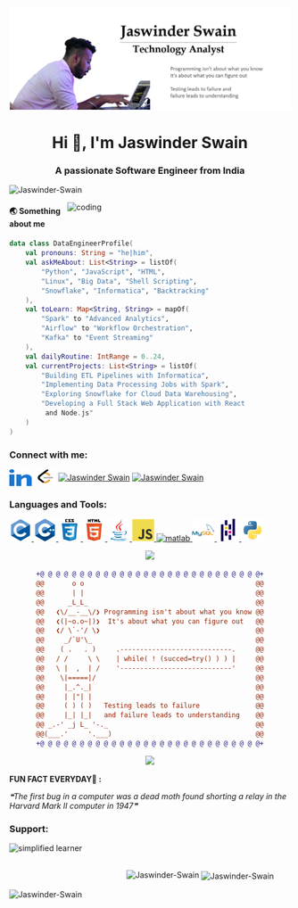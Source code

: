 ![logo](https://github.com/JaswinderSwain/JaswinderSwain/blob/main/jaswinder02.png)
<h1 align="center">Hi 👋, I'm Jaswinder Swain</h1>
<h3 align="center">A passionate Software Engineer from India</h3>
<p align="left"> <img src="https://komarev.com/ghpvc/?username=Jaswinder-Swain&label=Profile%20views&color=0e75b6&style=flat" alt="Jaswinder-Swain" /> </p>
<img align="right" alt="coding" width="400" src="https://user-images.githubusercontent.com/55389276/140866485-8fb1c876-9a8f-4d6a-98dc-08c4981eaf70.gif">

<div style="flex: 1;">
    
#### 🌏 Something about me

```kotlin
data class DataEngineerProfile(
    val pronouns: String = "he|him",
    val askMeAbout: List<String> = listOf(
        "Python", "JavaScript", "HTML", 
        "Linux", "Big Data", "Shell Scripting",
        "Snowflake", "Informatica", "Backtracking"
    ),
    val toLearn: Map<String, String> = mapOf(
        "Spark" to "Advanced Analytics",
        "Airflow" to "Workflow Orchestration",
        "Kafka" to "Event Streaming"
    ),
    val dailyRoutine: IntRange = 0..24,
    val currentProjects: List<String> = listOf(
        "Building ETL Pipelines with Informatica",
        "Implementing Data Processing Jobs with Spark",
        "Exploring Snowflake for Cloud Data Warehousing",
        "Developing a Full Stack Web Application with React
         and Node.js"
    )
)

```
</div>


<h3 align="left">Connect with me:</h3>
<p align="left">
<a href="https://www.linkedin.com/in/jaswinder-swain-40a163104/" target="blank"><img align="center" src="https://github.com/JaswinderSwain/JaswinderSwain/blob/main/linked-in-alt.svg" alt="Jaswinder Swain" height="30" width="40" /></a>
<a href="https://leetcode.com/Jaswinderswain/" target="blank"><img align="center" src="https://github.com/JaswinderSwain/JaswinderSwain/blob/main/LeetCode_logo_black.png" alt="Jaswinder Swain" height="30" width="40" /></a>
<a href="https://www.instagram.com/jaswinder_swain?igsh=MTdlbWIwYXN1ZXZmbw==" target="blank"><img align="center" src="https://raw.githubusercontent.com/rahuldkjain/github-profile-readme-generator/master/src/images/icons/Social/instagram.svg" alt="Jaswinder Swain" height="30" width="40" /></a>
<a href="https://www.youtube.com/c/simplified learner" target="blank"><img align="center" src="https://raw.githubusercontent.com/rahuldkjain/github-profile-readme-generator/master/src/images/icons/Social/youtube.svg" alt="Jaswinder Swain" height="30" width="40" /></a>
</p>

<h3 align="left">Languages and Tools:</h3>
<p align="left"> <a href="https://www.cprogramming.com/" target="_blank" rel="noreferrer"> <img src="https://raw.githubusercontent.com/devicons/devicon/master/icons/c/c-original.svg" alt="c" width="40" height="40"/> </a> <a href="https://www.w3schools.com/cpp/" target="_blank" rel="noreferrer"> <img src="https://raw.githubusercontent.com/devicons/devicon/master/icons/cplusplus/cplusplus-original.svg" alt="cplusplus" width="40" height="40"/> </a> <a href="https://www.w3schools.com/css/" target="_blank" rel="noreferrer"> <img src="https://raw.githubusercontent.com/devicons/devicon/master/icons/css3/css3-original-wordmark.svg" alt="css3" width="40" height="40"/> </a> <a href="https://www.w3.org/html/" target="_blank" rel="noreferrer"> <img src="https://raw.githubusercontent.com/devicons/devicon/master/icons/html5/html5-original-wordmark.svg" alt="html5" width="40" height="40"/> </a> <a href="https://www.java.com" target="_blank" rel="noreferrer"> <img src="https://raw.githubusercontent.com/devicons/devicon/master/icons/java/java-original.svg" alt="java" width="40" height="40"/> </a> <a href="https://developer.mozilla.org/en-US/docs/Web/JavaScript" target="_blank" rel="noreferrer"> <img src="https://raw.githubusercontent.com/devicons/devicon/master/icons/javascript/javascript-original.svg" alt="javascript" width="40" height="40"/> </a> <a href="https://www.mathworks.com/" target="_blank" rel="noreferrer"> <img src="https://upload.wikimedia.org/wikipedia/commons/2/21/Matlab_Logo.png" alt="matlab" width="40" height="40"/> </a> <a href="https://www.mysql.com/" target="_blank" rel="noreferrer"> <img src="https://raw.githubusercontent.com/devicons/devicon/master/icons/mysql/mysql-original-wordmark.svg" alt="mysql" width="40" height="40"/> </a> <a href="https://pandas.pydata.org/" target="_blank" rel="noreferrer"> <img src="https://raw.githubusercontent.com/devicons/devicon/2ae2a900d2f041da66e950e4d48052658d850630/icons/pandas/pandas-original.svg" alt="pandas" width="40" height="40"/> </a> <a href="https://www.python.org" target="_blank" rel="noreferrer"> <img src="https://raw.githubusercontent.com/devicons/devicon/master/icons/python/python-original.svg" alt="python" width="40" height="40"/> </a> </p>

<p align="center">
<img src="https://capsule-render.vercel.app/api?type=shark&height=30&section=header&reversal=false&color=0:b579da,100:79da7f">

<div align="center">
  
```diff
+@ @ @ @ @ @ @ @ @ @ @ @ @ @ @ @ @ @ @ @ @ @ @ @ @ @ @ @+
@@       o o                                           @@
@@       | |                                           @@
@@      _L_L_                                          @@
@@   ❮\/__-__\/❯ Programming isn't about what you know @@
@@   ❮(|~o.o~|)❯  It's about what you can figure out   @@
@@   ❮/ \`-'/ \❯                                       @@
@@     _/`U'\_                                         @@
@@    ( .   . )     .----------------------------.     @@
@@   / /     \ \    | while( ! (succed=try() ) ) |     @@
@@   \ |  ,  | /    '----------------------------'     @@
@@    \|=====|/                                        @@
@@     |_.^._|                                         @@
@@     | |"| |                                         @@
@@     ( ) ( )   Testing leads to failure              @@
@@     |_| |_|   and failure leads to understanding    @@
@@ _.-' _j L_ '-._                                     @@
@@(___.'     '.___)                                    @@
+@ @ @ @ @ @ @ @ @ @ @ @ @ @ @ @ @ @ @ @ @ @ @ @ @ @ @ @+
```
</div>
  
<p align="center">
<img src="https://capsule-render.vercel.app/api?type=shark&height=30&section=footer&reversal=false&color=0:b579da,100:79da7f">

<p align="center">

<b>FUN FACT EVERYDAY🤔 :</b>
<!--STARTS_HERE_QUOTE_README-->
<i>❝The first bug in a computer was a dead moth found shorting a relay in the Harvard Mark II computer in 1947❞</i>
<!--ENDS_HERE_QUOTE_README-->


<h3 align="left">Support:</h3>
<p><a href="https://www.buymeacoffee.com/simplified"> <img align="left" src="https://cdn.buymeacoffee.com/buttons/v2/default-yellow.png" height="50" width="210" alt="simplified learner" /></a></p><br><br>

<p><img align="left" src="https://github-readme-stats.vercel.app/api/top-langs?username=Jaswinder-Swain&show_icons=true&locale=en&layout=compact" alt="Jaswinder-Swain" /></p>

<p>&nbsp;<img align="center" src="https://github-readme-stats.vercel.app/api?username=Jaswinder-Swain&show_icons=true&locale=en" alt="Jaswinder-Swain" /></p>

<p><img align="center" src="https://github-readme-streak-stats.herokuapp.com/?user=Jaswinder-Swain&" alt="Jaswinder-Swain" /></p>
